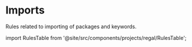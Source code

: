 # Imports

Rules related to importing of packages and keywords.

import RulesTable from '@site/src/components/projects/regal/RulesTable';

<!-- markdownlint-disable MD033 -->
<RulesTable category="imports"/>
